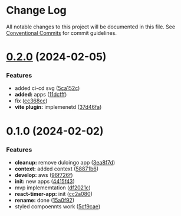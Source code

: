 # Change Log

All notable changes to this project will be documented in this file.
See [Conventional Commits](https://conventionalcommits.org) for commit guidelines.

# [0.2.0](https://github.com/paulAlexSerban/wbk--reactjs-playground--typescript/compare/@wbk--reactjs-playground--typescript/react-timer-app@0.1.0...@wbk--reactjs-playground--typescript/react-timer-app@0.2.0) (2024-02-05)

### Features

-   added ci-cd svg ([5ca152c](https://github.com/paulAlexSerban/wbk--reactjs-playground--typescript/commit/5ca152cfa6dc2b1548b7c2ed48d33d5debae9db7))
-   **added:** apps ([11dcfff](https://github.com/paulAlexSerban/wbk--reactjs-playground--typescript/commit/11dcfffcaab37b030fe7a13b728a76141978fa40))
-   fix ([cc368cc](https://github.com/paulAlexSerban/wbk--reactjs-playground--typescript/commit/cc368cc5b544cbb8c155359397154df97c467241))
-   **vite plugin:** implemenetd ([37d46fa](https://github.com/paulAlexSerban/wbk--reactjs-playground--typescript/commit/37d46fa94fb78ec7126690f942429a51d9ed511e))

# 0.1.0 (2024-02-02)

### Features

-   **cleanup:** remove duloingo app ([3ea8f7d](https://github.com/paulAlexSerban/wbk--reactjs-playground--typescript/commit/3ea8f7d47da9759c9ea8f62599a8aa4250b38c3c))
-   **context:** added context ([58871b6](https://github.com/paulAlexSerban/wbk--reactjs-playground--typescript/commit/58871b6f78cce5ac30c104586fe7c8d5e30165e3))
-   **develop:** aws ([96f726f](https://github.com/paulAlexSerban/wbk--reactjs-playground--typescript/commit/96f726f064733ad5ee05405640fc2b69ff8c6f8f))
-   **init:** new apps ([4415f43](https://github.com/paulAlexSerban/wbk--reactjs-playground--typescript/commit/4415f438f0e5bcb85114c2881630a29c188382db))
-   mvp implememtation ([df2021c](https://github.com/paulAlexSerban/wbk--reactjs-playground--typescript/commit/df2021c05d609e9dc282821da69caf3965fb8ffe))
-   **react-timer-app:** init ([cc2a080](https://github.com/paulAlexSerban/wbk--reactjs-playground--typescript/commit/cc2a080906d9cd64610d3a2e850016e589c48fa2))
-   **rename:** done ([15a0f92](https://github.com/paulAlexSerban/wbk--reactjs-playground--typescript/commit/15a0f92f47690da6021269d43d7489cb72cdc514))
-   styled compoennts work ([5cf9cae](https://github.com/paulAlexSerban/wbk--reactjs-playground--typescript/commit/5cf9cae09ec5f9b36f10b44435678947f4bb2f7e))
